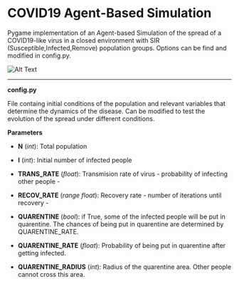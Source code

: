 # COVID19 Agent-Based Simulation

Pygame implementation of an Agent-based Simulation of the spread of a COVID19-like virus in a closed environment with SIR (Susceptible,Infected,Remove) population groups. Options can be find and modified in config.py.

![Alt Text](simulation_gif.gif)

--------------------------------

**config.py**

File containg initial conditions of the population and relevant variables that determine the dynamics of the disease.
Can be modified to test the evolution of the spread under different conditions. 

**Parameters**

  - **N** (*int*): Total population
  
  - **I** (*int*): Initial number of infected people

  - **TRANS_RATE** (*float*): Transmision rate of virus - probability of infecting other people -
  
  - **RECOV_RATE** (*range float*): Recovery rate - number of iterations until recovery -

  - **QUARENTINE** (*bool*): if True, some of the infected people will be put in quarentine. The chances of being put in quarentine are determined by QUARENTINE_RATE.
  
  - **QUARENTINE_RATE** (*float*): Probability of being put in quarentine after getting infected.
  
  - **QUARENTINE_RADIUS** (*int*): Radius of the quarentine area. Other people cannot cross this area. 
